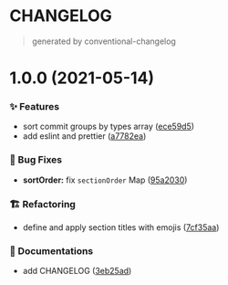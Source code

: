 # CHANGELOG

> generated by conventional-changelog

# 1.0.0 (2021-05-14)

### :sparkles: Features

- sort commit groups by types array ([ece59d5](https://github.com/stackr23/conventional-changelog-config/commit/ece59d5fbe73701d39d5454e5c9b6dd01f5ae51c))
- add eslint and prettier ([a7782ea](https://github.com/stackr23/conventional-changelog-config/commit/a7782ea40c7ceae5f29d3e33d425ffc822f3dace))

### :bug: Bug Fixes

- **sortOrder:** fix `sectionOrder` Map ([95a2030](https://github.com/stackr23/conventional-changelog-config/commit/95a2030a5fe6a7a5693da4536e53166199d52292))

### :building_construction: Refactoring

- define and apply section titles with emojis ([7cf35aa](https://github.com/stackr23/conventional-changelog-config/commit/7cf35aa8315ec9713f38a75110af62b85e86ffc1))

### :memo: Documentations

- add CHANGELOG ([3eb25ad](https://github.com/stackr23/conventional-changelog-config/commit/3eb25ad0edc8860587f35c851c0ca86e91ad5b6a))
